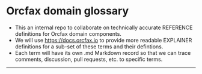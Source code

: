 # Orcfax domain glossary
- This an internal repo to collaborate on technically accurate REFERENCE definitions for Orcfax domain components.
- We will use https://docs.orcfax.io to provide more readable EXPLAINER definitions for a sub-set of these terms and their defintions.
- Each term will have its own .md Markdown record so that we can trace comments, discussion, pull requests, etc. to specific terms.

-------


